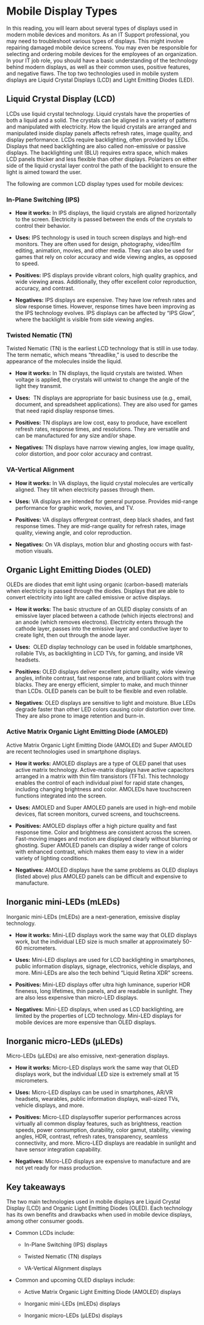 # Mobile Display Types

In this reading, you will learn about several types of displays used in modern mobile devices and monitors. As an IT Support professional, you may need to troubleshoot various types of displays. This might involve repairing damaged mobile device screens. You may even be responsible for selecting and ordering mobile devices for the employees of an organization. In your IT job role, you should have a basic understanding of the technology behind modern displays, as well as their common uses, positive features, and negative flaws. The top two technologies used in mobile system displays are Liquid Crystal Displays (LCD) and Light Emitting Diodes (LED). 

## Liquid Crystal Display (LCD) 

LCDs use liquid crystal technology. Liquid crystals have the properties of both a liquid and a solid. The crystals can be aligned in a variety of patterns and manipulated with electricity. How the liquid crystals are arranged and manipulated inside display panels affects refresh rates, image quality, and display performance. LCDs require backlighting, often provided by LEDs. Displays that need backlighting are also called non-emissive or passive displays. The backlighting unit (BLU) requires extra space, which makes LCD panels thicker and less flexible than other displays. Polarizers on either side of the liquid crystal layer control the path of the backlight to ensure the light is aimed toward the user.

The following are common LCD display types used for mobile devices: 

### In-Plane Switching (IPS) 

- **How it works:** In IPS displays, the liquid crystals are aligned horizontally to the screen. Electricity is passed between the ends of the crystals to control their behavior.  
    
- **Uses:** IPS technology is used in touch screen displays and high-end monitors. They are often used for design, photography, video/film editing, animation, movies, and other media. They can also be used for games that rely on color accuracy and wide viewing angles, as opposed to speed.
    
- **Positives:** IPS displays provide vibrant colors, high quality graphics, and wide viewing areas. Additionally, they offer excellent color reproduction, accuracy, and contrast. 
    
- **Negatives:** IPS displays are expensive. They have low refresh rates and slow response times. However, response times have been improving as the IPS technology evolves. IPS displays can be affected by “IPS Glow”, where the backlight is visible from side viewing angles. 
    

### Twisted Nematic (TN)

Twisted Nematic (TN) is the earliest LCD technology that is still in use today. The term nematic, which means “threadlike,” is used to describe the appearance of the molecules inside the liquid. 

- **How it works:** In TN displays, the liquid crystals are twisted. When voltage is applied, the crystals will untwist to change the angle of the light they transmit. 
    
- **Uses:**  TN displays are appropriate for basic business use (e.g., email, document, and spreadsheet applications). They are also used for games that need rapid display response times.
    
- **Positives:** TN displays are low cost, easy to produce, have excellent refresh rates, response times, and resolutions. They are versatile and can be manufactured for any size and/or shape.
    
- **Negatives:** TN displays have narrow viewing angles, low image quality, color distortion, and poor color accuracy and contrast.
    

### VA-Vertical Alignment

- **How it works:** In VA displays, the liquid crystal molecules are vertically aligned. They tilt when electricity passes through them. 
    
- **Uses:** VA displays are intended for general purpose. Provides mid-range performance for graphic work, movies, and TV.
    
- **Positives:** VA displays offergreat contrast, deep black shades, and fast response times. They are mid-range quality for refresh rates, image quality, viewing angle, and color reproduction. 
    
- **Negatives:** On VA displays, motion blur and ghosting occurs with fast-motion visuals.
    

## Organic Light Emitting Diodes (OLED)

OLEDs are diodes that emit light using organic (carbon-based) materials when electricity is passed through the diodes. Displays that are able to convert electricity into light are called emissive or active displays. 

- **How it works:** The basic structure of an OLED display consists of an emissive layer placed between a cathode (which injects electrons) and an anode (which removes electrons). Electricity enters through the cathode layer, passes into the emissive layer and conductive layer to create light, then out through the anode layer.
    
- **Uses:**  OLED display technology can be used in foldable smartphones, rollable TVs, as backlighting in LCD TVs, for gaming, and inside VR headsets. 
    
- **Positives:** OLED displays deliver excellent picture quality, wide viewing angles, infinite contrast, fast response rate, and brilliant colors with true blacks. They are energy efficient, simpler to make, and much thinner than LCDs. OLED panels can be built to be flexible and even rollable.
    
- **Negatives**: OLED displays are sensitive to light and moisture. Blue LEDs degrade faster than other LED colors causing color distortion over time. They are also prone to image retention and burn-in.
    

### Active Matrix Organic Light Emitting Diode (AMOLED)

Active Matrix Organic Light Emitting Diode (AMOLED) and Super AMOLED are recent technologies used in smartphone displays. 

- **How it works:** AMOLED displays are a type of OLED panel that uses active matrix technology. Active-matrix displays have active capacitors arranged in a matrix with thin film transistors (TFTs). This technology enables the control of each individual pixel for rapid state changes, including changing brightness and color. AMOLEDs have touchscreen functions integrated into the screen.
    
- **Uses:** AMOLED and Super AMOLED panels are used in high-end mobile devices, flat screen monitors, curved screens, and touchscreens.
    
- **Positives:** AMOLED displays offer a high picture quality and fast response time. Color and brightness are consistent across the screen. Fast-moving images and motion are displayed clearly without blurring or ghosting. Super AMOLED panels can display a wider range of colors with enhanced contrast, which makes them easy to view in a wider variety of lighting conditions. 
    
- **Negatives:** AMOLED displays have the same problems as OLED displays (listed above) plus AMOLED panels can be difficult and expensive to manufacture.
    

## Inorganic mini-LEDs (mLEDs) 

Inorganic mini-LEDs (mLEDs) are a next-generation, emissive display technology.

- **How it works:** Mini-LED displays work the same way that OLED displays work, but the individual LED size is much smaller at approximately 50-60 micrometers.
    
- **Uses:** Mini-LED displays are used for LCD backlighting in smartphones, public information displays, signage, electronics, vehicle displays, and more. Mini-LEDs are also the tech behind “Liquid Retina XDR” screens.
    
- **Positives:** Mini-LED displays offer ultra high luminance, superior HDR fineness, long lifetimes, thin panels, and are readable in sunlight. They are also less expensive than micro-LED displays.
    
- **Negatives:** Mini-LED displays, when used as LCD backlighting, are limited by the properties of LCD technology. Mini-LED displays for mobile devices are more expensive than OLED displays. 
    

## Inorganic micro-LEDs (μLEDs)

Micro-LEDs (μLEDs) are also emissive, next-generation displays.

- **How it works:** Micro-LED displays work the same way that OLED displays work, but the individual LED size is extremely small at 15 micrometers.
    
- **Uses:** Micro-LED displays can be used in smartphones, AR/VR headsets, wearables, public information displays, wall-sized TVs, vehicle displays, and more. 
    
- **Positives:** Micro-LED displaysoffer superior performances across virtually all common display features, such as brightness, reaction speeds, power consumption, durability, color gamut, stability, viewing angles, HDR, contrast, refresh rates, transparency, seamless connectivity, and more. Micro-LED displays are readable in sunlight and have sensor integration capability.
    
- **Negatives:** Micro-LED displays are expensive to manufacture and are not yet ready for mass production. 
    

## Key takeaways

The two main technologies used in mobile displays are Liquid Crystal Display (LCD) and Organic Light Emitting Diodes (OLED). Each technology has its own benefits and drawbacks when used in mobile device displays, among other consumer goods. 

- Common LCDs include:
    
    - In-Plane Switching (IPS) displays
        
    - Twisted Nematic (TN) displays 
        
    - VA-Vertical Alignment displays
        
- Common and upcoming OLED displays include:
    
    - Active Matrix Organic Light Emitting Diode (AMOLED) displays
        
    - Inorganic mini-LEDs (mLEDs) displays
        
    - Inorganic micro-LEDs (μLEDs) displays